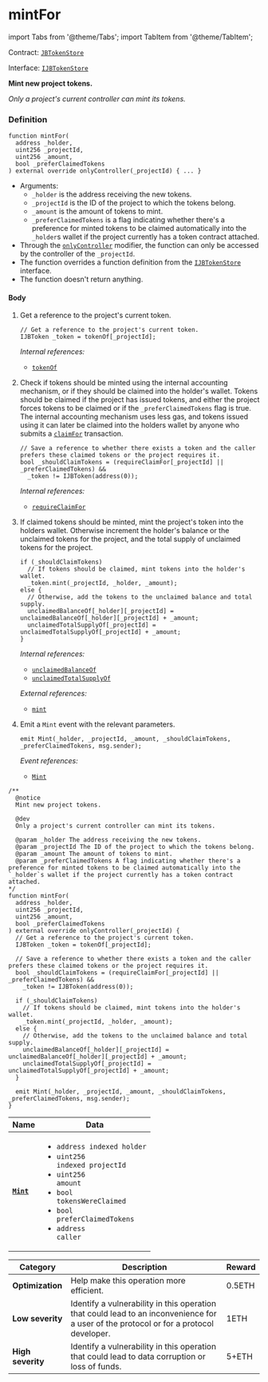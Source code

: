 # mintFor

import Tabs from '@theme/Tabs';
import TabItem from '@theme/TabItem';

Contract: [`JBTokenStore`](/dev/api/v2/contracts/jbtokenstore/README.md)​‌

Interface: [`IJBTokenStore`](/dev/api/v2/interfaces/ijbtokenstore.md)

<Tabs>
<TabItem value="Step by step" label="Step by step">

**Mint new project tokens.**

_Only a project's current controller can mint its tokens._

### Definition

```
function mintFor(
  address _holder,
  uint256 _projectId,
  uint256 _amount,
  bool _preferClaimedTokens
) external override onlyController(_projectId) { ... }
```

* Arguments:
  * `_holder` is the address receiving the new tokens.
  * `_projectId` is the ID of the project to which the tokens belong.
  * `_amount` is the amount of tokens to mint.
  * `_preferClaimedTokens` is a flag indicating whether there's a preference for minted tokens to be claimed automatically into the `_holder`s wallet if the project currently has a token contract attached.
* Through the [`onlyController`](/dev/api/v2/contracts/or-abstract/jbcontrollerutility/modifiers/onlycontroller.md) modifier, the function can only be accessed by the controller of the `_projectId`.
* The function overrides a function definition from the [`IJBTokenStore`](/dev/api/v2/interfaces/ijbtokenstore.md) interface.
* The function doesn't return anything.

#### Body

1.  Get a reference to the project's current token.

    ```
    // Get a reference to the project's current token.
    IJBToken _token = tokenOf[_projectId];
    ```

    _Internal references:_

    * [`tokenOf`](/dev/api/v2/contracts/jbtokenstore/properties/tokenof.md)
2.  Check if tokens should be minted using the internal accounting mechanism, or if they should be claimed into the holder's wallet. Tokens should be claimed if the project has issued tokens, and either the project forces tokens to be claimed or if the `_preferClaimedTokens` flag is true. The internal accounting mechanism uses less gas, and tokens issued using it can later be claimed into the holders wallet by anyone who submits a [`claimFor`](/dev/api/v2/contracts/jbtokenstore/write/claimfor.md) transaction.

    ```
    // Save a reference to whether there exists a token and the caller prefers these claimed tokens or the project requires it.
    bool _shouldClaimTokens = (requireClaimFor[_projectId] || _preferClaimedTokens) &&
      _token != IJBToken(address(0));
    ```

    _Internal references:_

    * [`requireClaimFor`](/dev/api/v2/contracts/jbtokenstore/properties/requireclaimfor.md)
3.  If claimed tokens should be minted, mint the project's token into the holders wallet. Otherwise increment the holder's balance or the unclaimed tokens for the project, and the total supply of unclaimed tokens for the project.

    ```
    if (_shouldClaimTokens) 
      // If tokens should be claimed, mint tokens into the holder's wallet.
      _token.mint(_projectId, _holder, _amount);
    else {
      // Otherwise, add the tokens to the unclaimed balance and total supply.
      unclaimedBalanceOf[_holder][_projectId] = unclaimedBalanceOf[_holder][_projectId] + _amount;
      unclaimedTotalSupplyOf[_projectId] = unclaimedTotalSupplyOf[_projectId] + _amount;
    }
    ```

    _Internal references:_

    * [`unclaimedBalanceOf`](/dev/api/v2/contracts/jbtokenstore/properties/unclaimedbalanceof.md)
    * [`unclaimedTotalSupplyOf`](/dev/api/v2/contracts/jbtokenstore/properties/unclaimedtotalsupplyof.md)

    _External references:_

    * [`mint`](/dev/api/v2/contracts/jbtoken/write/mint.md)
4.  Emit a `Mint` event with the relevant parameters.

    ```
    emit Mint(_holder, _projectId, _amount, _shouldClaimTokens, _preferClaimedTokens, msg.sender);
    ```

    _Event references:_

    * [`Mint`](/dev/api/v2/contracts/jbtokenstore/events/mint.md)

</TabItem>

<TabItem value="Code" label="Code">

```
/**
  @notice
  Mint new project tokens.

  @dev
  Only a project's current controller can mint its tokens.

  @param _holder The address receiving the new tokens.
  @param _projectId The ID of the project to which the tokens belong.
  @param _amount The amount of tokens to mint.
  @param _preferClaimedTokens A flag indicating whether there's a preference for minted tokens to be claimed automatically into the `_holder`s wallet if the project currently has a token contract attached.
*/
function mintFor(
  address _holder,
  uint256 _projectId,
  uint256 _amount,
  bool _preferClaimedTokens
) external override onlyController(_projectId) {
  // Get a reference to the project's current token.
  IJBToken _token = tokenOf[_projectId];

  // Save a reference to whether there exists a token and the caller prefers these claimed tokens or the project requires it.
  bool _shouldClaimTokens = (requireClaimFor[_projectId] || _preferClaimedTokens) &&
    _token != IJBToken(address(0));

  if (_shouldClaimTokens) 
    // If tokens should be claimed, mint tokens into the holder's wallet.
    _token.mint(_projectId, _holder, _amount);
  else {
    // Otherwise, add the tokens to the unclaimed balance and total supply.
    unclaimedBalanceOf[_holder][_projectId] = unclaimedBalanceOf[_holder][_projectId] + _amount;
    unclaimedTotalSupplyOf[_projectId] = unclaimedTotalSupplyOf[_projectId] + _amount;
  }

  emit Mint(_holder, _projectId, _amount, _shouldClaimTokens, _preferClaimedTokens, msg.sender);
}
```

</TabItem>

<TabItem value="Events" label="Events">

| Name                            | Data                                                                                                                                                                                                                                                                   |
| ------------------------------- | ---------------------------------------------------------------------------------------------------------------------------------------------------------------------------------------------------------------------------------------------------------------------- |
| [**`Mint`**](/dev/api/v2/contracts/jbtokenstore/events/mint.md)                             | <ul><li><code>address indexed holder</code></li><li><code>uint256 indexed projectId</code></li><li><code>uint256 amount</code></li><li><code>bool tokensWereClaimed</code></li><li><code>bool preferClaimedTokens</code></li><li><code>address caller</code></li></ul>        |

</TabItem>

<TabItem value="Bug bounty" label="Bug bounty">

| Category          | Description                                                                                                                            | Reward |
| ----------------- | -------------------------------------------------------------------------------------------------------------------------------------- | ------ |
| **Optimization**  | Help make this operation more efficient.                                                                                               | 0.5ETH |
| **Low severity**  | Identify a vulnerability in this operation that could lead to an inconvenience for a user of the protocol or for a protocol developer. | 1ETH   |
| **High severity** | Identify a vulnerability in this operation that could lead to data corruption or loss of funds.                                        | 5+ETH  |

</TabItem>
</Tabs>
